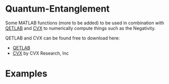 Quantum-Entanglement
===

Some MATLAB functions (more to be added) to be used in combination with [QETLAB](http://www.qetlab.com/) and [CVX](http://cvxr.com/cvx/) to numerically compute things such as the Negativity.

QETLAB and CVX can be found free to download here: 
	
* [QETLAB](http://www.qetlab.com/Installation)
* [CVX](http://cvxr.com/cvx/download) by CVX Research, Inc


Examples 
===


	